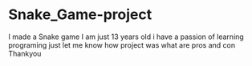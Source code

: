 # Snake_Game-project
I made a Snake game I am just 13 years old i have a passion of learning programing just let me know how project was what are pros and con Thankyou

